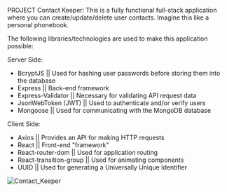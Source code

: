PROJECT Contact Keeper:
This is a fully functional full-stack application where you can create/update/delete user contacts. Imagine this like a personal phonebook. 


The following libraries/technologies are used to make this application possible:

Server Side:
* BcryptJS || Used for hashing user passwords before storing them into the database
* Express || Back-end framework
* Express-Validator || Necessary for validating API request data
* JsonWebToken (JWT) || Used to authenticate and/or verify users
* Mongoose || Used for communicating with the MongoDB database

Client Side:
* Axios || Provides an API for making HTTP requests
* React || Front-end "framework"
* React-router-dom || Used for application routing
* React-transition-group || Used for animating components
* UUID || Used for generating a Universally Unique Identifier



![Contact_Keeper](https://github.com/iShallEatCode/Contact-Manager-Application/assets/84070418/dbe1dcf6-efa4-48e8-b598-d1ea91ce1f2b)

